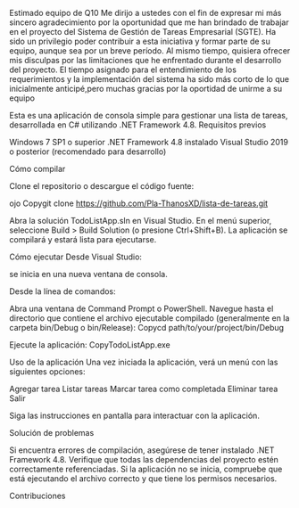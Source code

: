 Estimado equipo de Q10
Me dirijo a ustedes con el fin de expresar mi más sincero agradecimiento por la oportunidad que me han brindado de trabajar en el proyecto del Sistema de Gestión de Tareas Empresarial (SGTE). Ha sido un privilegio poder contribuir a esta iniciativa y formar parte de su equipo, aunque sea por un breve período.
Al mismo tiempo, quisiera ofrecer mis disculpas por las limitaciones que he enfrentado durante el desarrollo del proyecto. El tiempo asignado para el entendimiento de los requerimientos y la implementación del sistema ha sido más corto de lo que inicialmente anticipé,pero muchas gracias por la oportidad de unirme a su equipo


Esta es una aplicación de consola simple para gestionar una lista de tareas, desarrollada en C# utilizando .NET Framework 4.8.
Requisitos previos

Windows 7 SP1 o superior
.NET Framework 4.8 instalado
Visual Studio 2019 o posterior (recomendado para desarrollo)

Cómo compilar

Clone el repositorio o descargue el código fuente:




ojo 
Copygit clone https://github.com/Pla-ThanosXD/lista-de-tareas.git





Abra la solución TodoListApp.sln en Visual Studio.
En el menú superior, seleccione Build > Build Solution (o presione Ctrl+Shift+B).
La aplicación se compilará y estará lista para ejecutarse.

Cómo ejecutar
Desde Visual Studio:

se inicia en una nueva ventana de consola.

Desde la línea de comandos:

Abra una ventana de Command Prompt o PowerShell.
Navegue hasta el directorio que contiene el archivo ejecutable compilado (generalmente en la carpeta bin/Debug o bin/Release):
Copycd path/to/your/project/bin/Debug

Ejecute la aplicación:
CopyTodoListApp.exe


Uso de la aplicación
Una vez iniciada la aplicación, verá un menú con las siguientes opciones:

Agregar tarea
Listar tareas
Marcar tarea como completada
Eliminar tarea
Salir

Siga las instrucciones en pantalla para interactuar con la aplicación.

Solución de problemas

Si encuentra errores de compilación, asegúrese de tener instalado .NET Framework 4.8.
Verifique que todas las dependencias del proyecto estén correctamente referenciadas.
Si la aplicación no se inicia, compruebe que está ejecutando el archivo correcto y que tiene los permisos necesarios.

Contribuciones